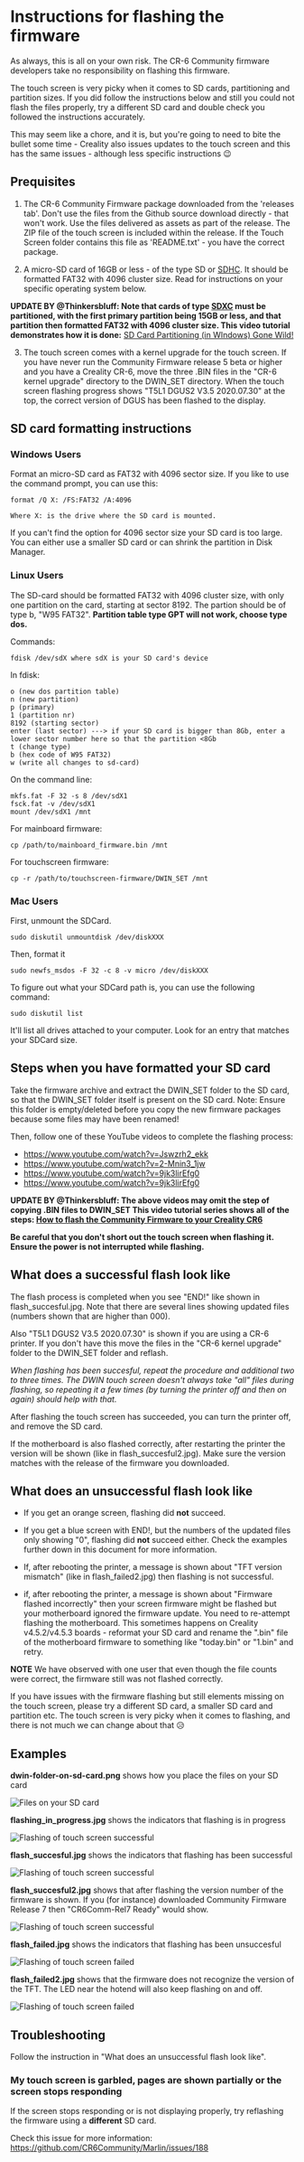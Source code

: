 # Instructions for flashing the firmware

As always, this is all on your own risk. The CR-6 Community firmware developers take no responsibility on flashing this firmware.

The touch screen is very picky when it comes to SD cards, partitioning and partition sizes. If you did follow the instructions below and still you could not flash the files properly, try a different SD card and double check you followed the instructions accurately.

This may seem like a chore, and it is, but you're going to need to bite the bullet some time - Creality also issues updates to the touch screen and this has the same issues - although less specific instructions 😉

## Prequisites

1. The CR-6 Community Firmware package downloaded from the 'releases tab'. Don't use the files from the Github source download directly - that won't work. Use the files delivered as assets as part of the release. The ZIP file of the touch screen is included within the release. If the Touch Screen folder contains this file as 'README.txt' - you have the correct package.

2. A micro-SD card of 16GB or less - of the type SD or [SDHC](https://en.wikipedia.org/wiki/SD_card#SDHC). It should be formatted FAT32 with 4096 cluster size. Read for instructions on your specific operating system below. 
 
**UPDATE BY @Thinkersbluff: Note that cards of type [SDXC](https://en.wikipedia.org/wiki/SD_card#SDXC) must be partitioned, with the first primary partition being 15GB or less, and that partition then formatted FAT32 with 4096 cluster size. This video tutorial  demonstrates how it is done:** [SD Card Partitioning (in WIndows) Gone Wild!](https://www.youtube.com/watch?v=CEvQpMpNxbY&list=PLfDSKnF0RNcYDkxM5mYtyuvlTfMAMD-Nr&index=6) 

3. The touch screen comes with a kernel upgrade for the touch screen. If you have never run the Community Firmware release 5 beta or higher and you have a Creality CR-6, move the three .BIN files in the "CR-6 kernel upgrade" directory to the DWIN_SET directory. When the touch screen flashing progress shows "T5L1 DGUS2 V3.5 2020.07.30" at the top, the correct version of DGUS has been flashed to the display.

## SD card formatting instructions

### Windows Users

Format an micro-SD card as FAT32 with 4096 sector size.
If you like to use the command prompt, you can use this: 

	format /Q X: /FS:FAT32 /A:4096
	
	Where X: is the drive where the SD card is mounted.

If you can't find the option for 4096 sector size your SD card is too large.
You can either use a smaller SD card or can shrink the partition in Disk Manager.

### Linux Users

The SD-card should be formatted FAT32 with 4096 cluster size, with only one partition on the card, starting at sector 8192. The partion should be of type b, "W95 FAT32". **Partition table type GPT will not work, choose type dos.**

Commands:
	
	fdisk /dev/sdX where sdX is your SD card's device
	
In fdisk:

	o (new dos partition table)
	n (new partition)
	p (primary)
	1 (partition nr)
	8192 (starting sector)
	enter (last sector) ---> if your SD card is bigger than 8Gb, enter a lower sector number here so that the partition <8Gb
	t (change type)
	b (hex code of W95 FAT32)
	w (write all changes to sd-card)

On the command line:

	mkfs.fat -F 32 -s 8 /dev/sdX1
	fsck.fat -v /dev/sdX1
	mount /dev/sdX1 /mnt

For mainboard firmware:

	cp /path/to/mainboard_firmware.bin /mnt
	
For touchscreen firmware:

	cp -r /path/to/touchscreen-firmware/DWIN_SET /mnt

### Mac Users

First, unmount the SDCard.

    sudo diskutil unmountdisk /dev/diskXXX

Then, format it

    sudo newfs_msdos -F 32 -c 8 -v micro /dev/diskXXX

To figure out what your SDCard path is, you can use the following command:

    sudo diskutil list

It'll list all drives attached to your computer. Look for an entry that matches your SDCard size.
	
## Steps when you have formatted your SD card
	
Take the firmware archive and extract the DWIN_SET folder to the SD card, so that the DWIN_SET folder itself is present on the SD card. Note: Ensure this folder is empty/deleted before you copy the new firmware packages because some files may have been renamed!

Then, follow one of these YouTube videos to complete the flashing process:

* https://www.youtube.com/watch?v=Jswzrh2_ekk
* https://www.youtube.com/watch?v=2-Mnin3_1jw
* https://www.youtube.com/watch?v=9jk3lirEfg0
* https://www.youtube.com/watch?v=9jk3lirEfg0

**UPDATE BY @Thinkersbluff: The above videos may omit the step of copying .BIN files to DWIN_SET
This video tutorial series shows all of the steps: [How to flash the Community Firmware to your Creality CR6](https://www.youtube.com/playlist?list=PLfDSKnF0RNcYDkxM5mYtyuvlTfMAMD-Nr)**

**Be careful that you don't short out the touch screen when flashing it.**
**Ensure the power is not interrupted while flashing.**

## What does a successful flash look like

The flash process is completed when you see "END!" like shown in flash_succesful.jpg. Note that there are several lines showing updated files (numbers shown that are higher than 000).

Also "T5L1 DGUS2 V3.5 2020.07.30" is shown if you are using a CR-6 printer. If you don't have this move the files in the "CR-6 kernel upgrade" folder to the DWIN_SET folder and reflash.

_When flashing has been succesful, repeat the procedure and additional two to three times. The DWIN touch screen doesn't always take "all" files during flashing, so repeating it a few times (by turning the printer off and then on again) should help with that._

After flashing the touch screen has succeeded, you can turn the printer off, and remove the SD card.

If the motherboard is also flashed correctly, after restarting the printer the version will be shown (like in flash_succesful2.jpg). Make sure the version matches with the release of the firmware you downloaded.

## What does an unsuccessful flash look like

- If you get an orange screen, flashing did **not** succeed.

- If you get a blue screen with END!, but the numbers of the updated files only showing "0", flashing did **not** succeed either. Check the examples further down in this document for more information.

- If, after rebooting the printer, a message is shown about "TFT version mismatch" (like in flash_failed2.jpg) then flashing is not successful.

- if, after rebooting the printer, a message is shown about "Firmware flashed incorrectly" then your screen firmware might be flashed but your motherboard ignored the firmware update. You need to re-attempt flashing the motherboard. This sometimes happens on Creality v4.5.2/v4.5.3 boards - reformat your SD card and rename the ".bin" file of the motherboard firmware to something like "today.bin" or "1.bin" and retry.

**NOTE** 
We have observed with one user that even though the file counts were correct, the firmware still was not flashed correctly.

If you have issues with the firmware flashing but still elements missing on the touch screen, please try a different SD card, a smaller SD card and partition etc. The touch screen is very picky when it comes to flashing, and there is not much we can change about that 😥

## Examples

**dwin-folder-on-sd-card.png** shows how you place the files on your SD card

![Files on your SD card](dwin-folder-on-sd-card.png)

**flashing_in_progress.jpg** shows the indicators that flashing is in progress

![Flashing of touch screen successful](flashing_in_progress.jpg)

**flash_succesful.jpg** shows the indicators that flashing has been successful

![Flashing of touch screen successful](flash_succesful.jpg)

**flash_succesful2.jpg** shows that after flashing the version number of the firmware is shown. If you (for instance) downloaded Community Firmware Release 7 then "CR6Comm-Rel7 Ready" would show.

![Flashing of touch screen successful](flash_succesful2.jpg)

**flash_failed.jpg** shows the indicators that flashing has been unsuccesful

![Flashing of touch screen failed](flash_failed.jpg)

**flash_failed2.jpg** shows that the firmware does not recognize the version of the TFT. The LED near the hotend will also keep flashing on and off.

![Flashing of touch screen failed](flash_failed2.jpg)

## Troubleshooting

Follow the instruction in "What does an unsuccessful flash look like". 

### My touch screen is garbled, pages are shown partially or the screen stops responding

If the screen stops responding or is not displaying properly, try reflashing the firmware using a __different__ SD card.

Check this issue for more information: https://github.com/CR6Community/Marlin/issues/188
